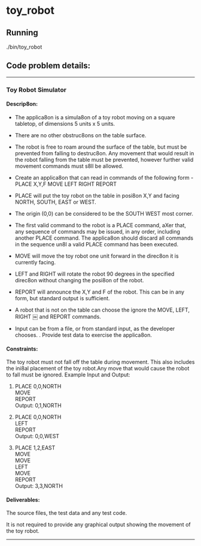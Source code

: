 # toy_robot

## Running

./bin/toy_robot

## Code problem details:

-----------
### Toy Robot Simulator

#### Descrip8on:
* The applica8on is a simula8on of a toy robot moving on a square tabletop, of dimensions 5 units x 5 units.
* There are no other obstruc8ons on the table surface.
* The robot is free to roam around the surface of the table, but must be prevented from falling to destruc8on. Any movement
that would result in the robot falling from the table must be prevented, however further valid movement commands must s8ll
be allowed.

* Create an applica8on that can read in commands of the following form - PLACE X,Y,F
MOVE
LEFT
RIGHT
REPORT

* PLACE will put the toy robot on the table in posi8on X,Y and facing NORTH, SOUTH, EAST or WEST.
* The origin (0,0) can be considered to be the SOUTH WEST most corner.
* The first valid command to the robot is a PLACE command, aXer that, any sequence of commands may be issued, in any order, including another PLACE command. The applica8on should discard all commands in the sequence un8l a valid PLACE command has been executed.
* MOVE will move the toy robot one unit forward in the direc8on it is currently facing.
* LEFT and RIGHT will rotate the robot 90 degrees in the specified direc8on without changing the posi8on of the robot.
* REPORT will announce the X,Y and F of the robot. This can be in any form, but standard output is sufficient.

* A robot that is not on the table can choose the ignore the MOVE, LEFT, RIGHT
￼
and REPORT commands.
* Input can be from a file, or from standard input, as the developer chooses. . Provide test data to exercise the applica8on.

#### Constraints:
The toy robot must not fall off the table during movement. This also includes the ini8al placement of the toy robot.Any move that would cause the robot to fall must be ignored.
Example Input and Output:

1. PLACE 0,0,NORTH<br />
MOVE<br />
REPORT<br />
Output: 0,1,NORTH<br />

2. PLACE 0,0,NORTH<br />
LEFT<br />
REPORT<br />
Output: 0,0,WEST<br />

3. PLACE 1,2,EAST<br />
MOVE<br />
MOVE<br />
LEFT<br />
MOVE<br />
REPORT<br />
Output: 3,3,NORTH<br />


#### Deliverables:

The source files, the test data and any test code.

It is not required to provide any graphical output showing the movement of the toy robot.

-------

